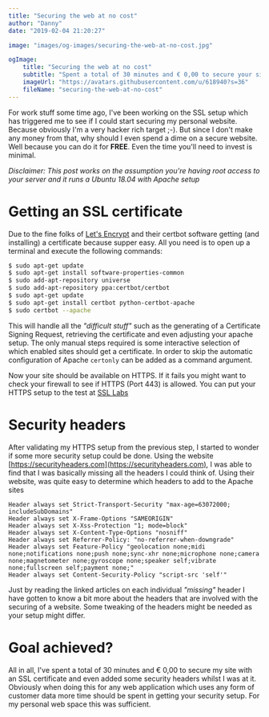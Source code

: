 ```yaml
---
title: "Securing the web at no cost"
author: "Danny"
date: "2019-02-04 21:20:27"

image: "images/og-images/securing-the-web-at-no-cost.jpg"

ogImage:
    title: "Securing the web at no cost"
    subtitle: "Spent a total of 30 minutes and € 0,00 to secure your site"
    imageUrl: "https://avatars.githubusercontent.com/u/618940?s=36"
    fileName: "securing-the-web-at-no-cost"
---
```

For work stuff some time ago, I've been working on the SSL setup which has triggered me to see if I could start securing my personal website. Because obviously I'm a very hacker rich target ;-). But since I don't make any money from that, why should I even spend a dime on a secure website. Well because you can do it for **FREE**. Even the time you'll need to invest is minimal.

_Disclaimer: This post works on the assumption you're having root access to your server and it runs a Ubuntu 18.04 with Apache setup_

# Getting an SSL certificate
Due to the fine folks of [Let's Encrypt](https://letsencrypt.org/getting-started/) and their certbot software getting (and installing) a certificate because supper easy. All you need is to open up a terminal and execute the following commands:
```bash
$ sudo apt-get update
$ sudo apt-get install software-properties-common
$ sudo add-apt-repository universe
$ sudo add-apt-repository ppa:certbot/certbot
$ sudo apt-get update
$ sudo apt-get install certbot python-certbot-apache
$ sudo certbot --apache
```
This will handle all the _"difficult stuff"_ such as the generating of a Certificate Signing Request, retrieving the certificate and even adjusting your apache setup. The only manual steps required is some interactive selection of which enabled sites should get a certificate. In order to skip the automatic configuration of Apache `certonly` can be added as a command argument.

Now your site should be available on HTTPS. If it fails you might want to check your firewall to see if HTTPS (Port 443) is allowed. You can put your HTTPS setup to the test at [SSL Labs](https://www.ssllabs.com/ssltest/)

# Security headers
After validating my HTTPS setup from the previous step, I started to wonder if some more security setup could be done. Using the website [https://securityheaders.com](https://securityheaders.com), I was able to find that I was basically missing all the headers I could think of. Using their website, was quite easy to determine which headers to add to the Apache sites

```apacheconfig
Header always set Strict-Transport-Security "max-age=63072000; includeSubDomains"
Header always set X-Frame-Options "SAMEORIGIN"
Header always set X-Xss-Protection "1; mode=block"
Header always set X-Content-Type-Options "nosniff"
Header always set Referrer-Policy: "no-referrer-when-downgrade"
Header always set Feature-Policy "geolocation none;midi none;notifications none;push none;sync-xhr none;microphone none;camera none;magnetometer none;gyroscope none;speaker self;vibrate none;fullscreen self;payment none;"
Header always set Content-Security-Policy "script-src 'self'"
```

Just by reading the linked articles on each individual _"missing"_ header I have gotten to know a bit more about the headers that are involved with the securing of a website. Some tweaking of the headers might be needed as your setup might differ.

# Goal achieved?
All in all, I've spent a total of 30 minutes and € 0,00 to secure my site with an SSL certificate and even added some security headers whilst I was at it. Obviously when doing this for any web application which uses any form of customer data more time should be spent in getting your security setup. For my personal web space this was sufficient.  